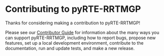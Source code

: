 # Contributing to pyRTE-RRTMGP

Thanks for considering making a contribution to pyRTE-RRTMGP!

Please see our [Contributor Guide](https://pyrte-rrtmgp.readthedocs.io/en/latest/contributor_guide/contribute.html) for information about the many ways you can support pyRTE-RRTMGP, including how to report bugs, propose new features, set up a local development environment, contribute to the documentation, run and update tests, and make a new release.


